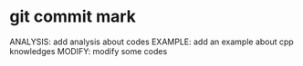 # git commit mark
ANALYSIS: add analysis about codes
EXAMPLE: add an example about cpp knowledges
MODIFY: modify some codes

